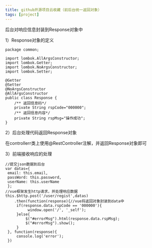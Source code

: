 ```yaml
---
title: github开源项目云收藏（前后台统一返回对象）
tags: [project]
---
```


后台对响应信息封装到Response对象中

1）Response对象的定义

```
package common;

import lombok.AllArgsConstructor;
import lombok.Getter;
import lombok.NoArgsConstructor;
import lombok.Setter;

@Getter
@Setter
@NoArgsConstructor
@AllArgsConstructor
public class Response {
    /** 返回信息码*/
    private String rspCode="000000";
    /** 返回信息内容*/
    private String rspMsg="操作成功";
}
```

2）后台处理代码返回Response对象

在controllerr类上使用@RestController注解，并返回Response对象即可

3）前端接收响应的处理

```
//提交json数据到后台
var datas={
 email: this.email,
 passWord: this.password,
 userName: this.userName
 };
//vue框架发生http请求，并处理响应数据
this.$http.post('/user/regist',datas)
    .then(function(response){//vue将返回对象封装到data中
     if(response.data.rspCode == '000000'){
          window.open('/', '_self');
     }else{
         $("#errorMsg").html(response.data.rspMsg);
         $("#errorMsg").show();
     }
 }, function(response){
     console.log('error');
 })
```